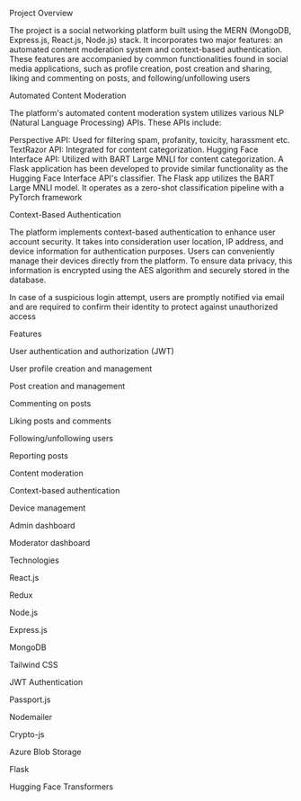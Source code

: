 Project Overview

The project is a social networking platform built using the MERN (MongoDB, Express.js, React.js, Node.js) stack. It incorporates two major features: an automated content moderation system and context-based authentication. These features are accompanied by common functionalities found in social media applications, such as profile creation, post creation and sharing, liking and commenting on posts, and following/unfollowing users


Automated Content Moderation

The platform's automated content moderation system utilizes various NLP (Natural Language Processing) APIs. These APIs include:

Perspective API: Used for filtering spam, profanity, toxicity, harassment etc.
TextRazor API: Integrated for content categorization.
Hugging Face Interface API: Utilized with BART Large MNLI for content categorization.
A Flask application has been developed to provide similar functionality as the Hugging Face Interface API's classifier. The Flask app utilizes the BART Large MNLI model. It operates as a zero-shot classification pipeline with a PyTorch framework


Context-Based Authentication


The platform implements context-based authentication to enhance user account security. It takes into consideration user location, IP address, and device information for authentication purposes. Users can conveniently manage their devices directly from the platform. To ensure data privacy, this information is encrypted using the AES algorithm and securely stored in the database.

In case of a suspicious login attempt, users are promptly notified via email and are required to confirm their identity to protect against unauthorized access


Features

 User authentication and authorization (JWT)
 
 User profile creation and management
 
 Post creation and management
 
 Commenting on posts
 
 Liking posts and comments
 
 Following/unfollowing users
 
 Reporting posts
 
 Content moderation
 
 Context-based authentication
 
 Device management
 
 Admin dashboard
 
 Moderator dashboard



Technologies


React.js

Redux

Node.js

Express.js

MongoDB

Tailwind CSS

JWT Authentication

Passport.js

Nodemailer

Crypto-js

Azure Blob Storage

Flask


Hugging Face Transformers

